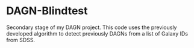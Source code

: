 # DAGN-Blindtest
Secondary stage of my DAGN project. This code uses the previously developed algorithm to detect previously DAGNs from a list of Galaxy IDs from SDSS.
